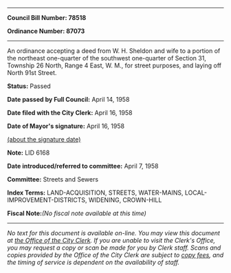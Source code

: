 

********

**Council Bill Number: 78518**
   
**Ordinance Number: 87073**
********

 An ordinance accepting a deed from W. H. Sheldon and wife to a portion of the northeast one-quarter of the southwest one-quarter of Section 31, Township 26 North, Range 4 East, W. M., for street purposes, and laying off North 91st Street.

**Status:** Passed
   
**Date passed by Full Council:** April 14, 1958
   
**Date filed with the City Clerk:** April 16, 1958
   
**Date of Mayor's signature:** April 16, 1958
   
[(about the signature date)](/~public/approvaldate.htm)
   
   
**Note:** LID 6168

   
**Date introduced/referred to committee:** April 7, 1958
   
**Committee:** Streets and Sewers
   
   
**Index Terms:** LAND-ACQUISITION, STREETS, WATER-MAINS, LOCAL-IMPROVEMENT-DISTRICTS, WIDENING, CROWN-HILL

**Fiscal Note:**_(No fiscal note available at this time)_
********

_No text for this document is available on-line. You may view this document at [the Office of the City Clerk](http://www.seattle.gov/leg/clerk/contactUs.htm). If you are unable to visit the Clerk's Office, you may request a copy or scan be made for you by Clerk staff. Scans and copies provided by the Office of the City Clerk are subject to [copy fees](http://clerk.seattle.gov/~public/clerkfees.htm), and the timing of service is dependent on the availability of staff._

